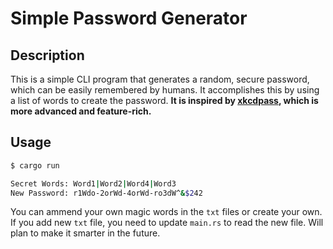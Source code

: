 # Simple Password Generator

## Description
This is a simple CLI program that generates a random, secure password, which can be easily remembered by humans. It accomplishes this by using a list of words to create the password. **It is inspired by [xkcdpass](https://github.com/redacted/XKCD-password-generator), which is more advanced and feature-rich.**

## Usage
```bash
$ cargo run

Secret Words: Word1|Word2|Word4|Word3
New Password: r1Wdo-2orWd-4orWd-ro3dW^&$242
```
You can ammend your own magic words in the `txt` files or create your own. If you add new `txt` file, you need to update `main.rs` to read the new file. Will plan to make it smarter in the future.